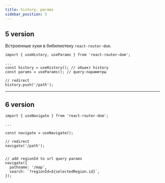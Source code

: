 ```yaml
---
title: history, params
sidebar_position: 5
---
```


## 5 version

Встроенные хуки в бибилиотеку ```react-router-dom```.

```tsx
import { useHistory, useParams } from 'react-router-dom';

...
const history = useHistory(); // объект history
const params = useParams(); // query-параметры

// redirect
history.push('/path');
```

--- 

## 6 version

```tsx
import { useNavigate } from 'react-router-dom';

...

const navigate = useNavigate();

// redirect
navigate('/path');


// add regionId to url query params
navigate({
  pathname: '/map',
  search: `?regionId=${selectedRegion.id}`,
});
```
